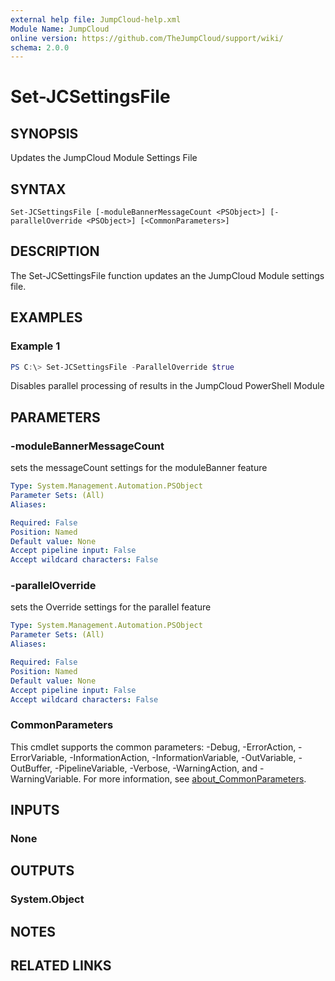 ```yaml
---
external help file: JumpCloud-help.xml
Module Name: JumpCloud
online version: https://github.com/TheJumpCloud/support/wiki/
schema: 2.0.0
---
```


# Set-JCSettingsFile

## SYNOPSIS

Updates the JumpCloud Module Settings File

## SYNTAX

```
Set-JCSettingsFile [-moduleBannerMessageCount <PSObject>] [-parallelOverride <PSObject>] [<CommonParameters>]
```

## DESCRIPTION

The Set-JCSettingsFile function updates an the JumpCloud Module settings file.

## EXAMPLES

### Example 1

```powershell
PS C:\> Set-JCSettingsFile -ParallelOverride $true
```

Disables parallel processing of results in the JumpCloud PowerShell Module

## PARAMETERS

### -moduleBannerMessageCount

sets the messageCount settings for the moduleBanner feature

```yaml
Type: System.Management.Automation.PSObject
Parameter Sets: (All)
Aliases:

Required: False
Position: Named
Default value: None
Accept pipeline input: False
Accept wildcard characters: False
```

### -parallelOverride

sets the Override settings for the parallel feature

```yaml
Type: System.Management.Automation.PSObject
Parameter Sets: (All)
Aliases:

Required: False
Position: Named
Default value: None
Accept pipeline input: False
Accept wildcard characters: False
```

### CommonParameters
This cmdlet supports the common parameters: -Debug, -ErrorAction, -ErrorVariable, -InformationAction, -InformationVariable, -OutVariable, -OutBuffer, -PipelineVariable, -Verbose, -WarningAction, and -WarningVariable. For more information, see [about_CommonParameters](http://go.microsoft.com/fwlink/?LinkID=113216).

## INPUTS

### None

## OUTPUTS

### System.Object
## NOTES

## RELATED LINKS
